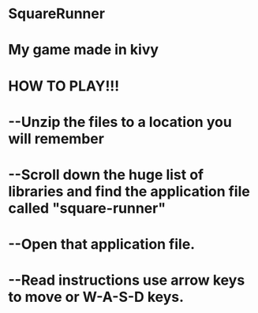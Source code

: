 SquareRunner
============
My game made in kivy
============
HOW TO PLAY!!!
============
--Unzip the files to a location you will remember
============
--Scroll down the huge list of libraries and find the application file called "square-runner"
============
--Open that application file. 
============
--Read instructions use arrow keys to move or W-A-S-D keys. 
============
